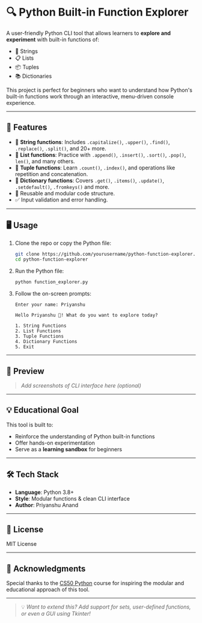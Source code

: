 # 🔍 Python Built-in Function Explorer

A user-friendly Python CLI tool that allows learners to **explore and experiment** with built-in functions of:

- 📜 Strings
- 📋 Lists
- 📦 Tuples
- 📚 Dictionaries

This project is perfect for beginners who want to understand how Python's built-in functions work through an interactive, menu-driven console experience.

---

## 📌 Features

- 🎯 **String functions**: Includes `.capitalize()`, `.upper()`, `.find()`, `.replace()`, `.split()`, and 20+ more.
- 🧮 **List functions**: Practice with `.append()`, `.insert()`, `.sort()`, `.pop()`, `len()`, and many others.
- 🧱 **Tuple functions**: Learn `.count()`, `.index()`, and operations like repetition and concatenation.
- 🔐 **Dictionary functions**: Covers `.get()`, `.items()`, `.update()`, `.setdefault()`, `.fromkeys()` and more.
- 🔄 Reusable and modular code structure.
- ✅ Input validation and error handling.

---

## 🖥️ Usage

1. Clone the repo or copy the Python file:

    ```bash
    git clone https://github.com/yourusername/python-function-explorer.git
    cd python-function-explorer
    ```

2. Run the Python file:

    ```bash
    python function_explorer.py
    ```

3. Follow the on-screen prompts:

    ```text
    Enter your name: Priyanshu

    Hello Priyanshu 👋! What do you want to explore today?

    1. String Functions
    2. List Functions
    3. Tuple Functions
    4. Dictionary Functions
    5. Exit
    ```

---

## 📸 Preview

> *Add screenshots of CLI interface here (optional)*

---

## 💡 Educational Goal

This tool is built to:
- Reinforce the understanding of Python built-in functions
- Offer hands-on experimentation
- Serve as a **learning sandbox** for beginners

---

## 🛠️ Tech Stack

- **Language**: Python 3.8+
- **Style**: Modular functions & clean CLI interface
- **Author**: Priyanshu Anand

---

## 📄 License

MIT License

---

## 🙌 Acknowledgments

Special thanks to the [CS50 Python](https://cs50.harvard.edu/python/) course for inspiring the modular and educational approach of this tool.

---

> 💡 _Want to extend this? Add support for sets, user-defined functions, or even a GUI using Tkinter!_
